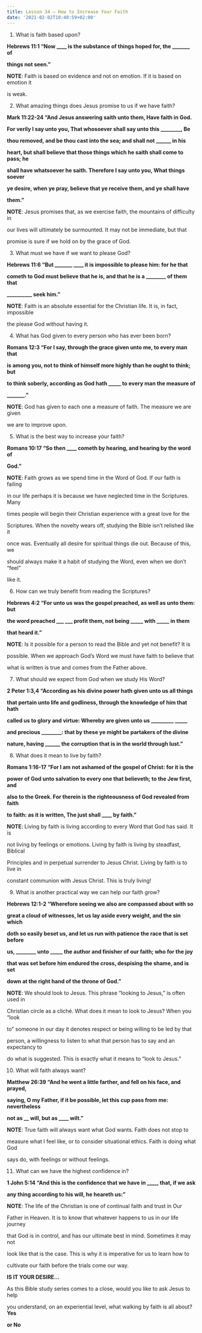 ```yaml
---
title: Lesson 34 – How to Increase Your Faith
date: '2021-02-02T10:40:59+02:00'
---
```

1. What is faith based upon?

**Hebrews 11:1 “Now \_\_\_\_ is the substance of things hoped for, the \_\_\_\____ of**

**things not seen.”**

**NOTE**: Faith is based on evidence and not on emotion. If it is based on emotion it

is weak.

2. What amazing things does Jesus promise to us if we have faith?

**Mark 11:22-24 “And Jesus answering saith unto them, Have faith in God.**

**For verily I say unto you, That whosoever shall say unto this \_\_\_\_\_\_\_\_, Be**

**thou removed, and be thou cast into the sea; and shall not \_\_\_\_\_\_ in his**

**heart, but shall believe that those things which he saith shall come to pass; he**

**shall have whatsoever he saith. Therefore I say unto you, What things soever**

**ye desire, when ye pray, believe that ye receive them, and ye shall have**

**them.”**

**NOTE**: Jesus promises that, as we exercise faith, the mountains of difficulty in

our lives will ultimately be surmounted. It may not be immediate, but that

promise is sure if we hold on by the grace of God.

3. What must we have if we want to please God?

**Hebrews 11:6 “But \_\_\_\_\_\__ \_\_\_\_ it is impossible to please him: for he that**

**cometh to God must believe that he is, and that he is a \_\_\_\_\_\_\_\_ of them that**

**\_\_\_\_\_\_\_\_\_\_ seek him.”**

**NOTE**: Faith is an absolute essential for the Christian life. It is, in fact, impossible

the please God without having it.

4. What has God given to every person who has ever been born?

**Romans 12:3 “For I say, through the grace given unto me, to every man that**

**is among you, not to think of himself more highly than he ought to think; but**

**to think soberly, according as God hath \_\_\_\__ to every man the measure of**

**\_\_\_\_\_\__.”**

**NOTE**: God has given to each one a measure of faith. The measure we are given

we are to improve upon.

5. What is the best way to increase your faith?

**Romans 10:17 “So then \_\_\_\_ cometh by hearing, and hearing by the word of**

**God.”**

**NOTE**: Faith grows as we spend time in the Word of God. If our faith is failing

in our life perhaps it is because we have neglected time in the Scriptures. Many

times people will begin their Christian experience with a great love for the

Scriptures. When the novelty wears off, studying the Bible isn’t relished like it

once was. Eventually all desire for spiritual things die out. Because of this, we

should always make it a habit of studying the Word, even when we don’t “feel”

like it.

6. How can we truly benefit from reading the Scriptures?

**Hebrews 4:2 “For unto us was the gospel preached, as well as unto them: but**

**the word preached \_\_\_ \_\_\_ profit them, not being \_\_\_\_\_ with \_\_\_\_\_ in them**

**that heard it.”**

**NOTE**: Is it possible for a person to read the Bible and yet not benefit? It is

possible. When we approach God’s Word we must have faith to believe that

what is written is true and comes from the Father above.

7. What should we expect from God when we study His Word?

**2 Peter 1:3,4 “According as his divine power hath given unto us all things**

**that pertain unto life and godliness, through the knowledge of him that hath**

**called us to glory and virtue: Whereby are given unto us \_\_\_\_\_\_\_\__ \_\_\_\__**

**and precious \_\_\_\_\_\_\_\_: that by these ye might be partakers of the divine**

**nature, having \_\_\_\_\_\_ the corruption that is in the world through lust.”**

8. What does it mean to live by faith?

**Romans 1:16-17 “For I am not ashamed of the gospel of Christ: for it is the**

**power of God unto salvation to every one that believeth; to the Jew first, and**

**also to the Greek. For therein is the righteousness of God revealed from faith**

**to faith: as it is written, The just shall \_\_\_\_ by faith.”**

**NOTE**: Living by faith is living according to every Word that God has said. It is

not living by feelings or emotions. Living by faith is living by steadfast, Biblical

Principles and in perpetual surrender to Jesus Christ. Living by faith is to live in

constant communion with Jesus Christ. This is truly living!

9. What is another practical way we can help our faith grow?

**Hebrews 12:1-2 “Wherefore seeing we also are compassed about with so**

**great a cloud of witnesses, let us lay aside every weight, and the sin which**

**doth so easily beset us, and let us run with patience the race that is set before**

**us, \_\_\_\_\_\_\_\_ unto \_\_\_\__ the author and finisher of our faith; who for the joy**

**that was set before him endured the cross, despising the shame, and is set**

**down at the right hand of the throne of God.”**

**NOTE**: We should look to Jesus. This phrase “looking to Jesus,” is often used in

Christian circle as a cliché. What does it mean to look to Jesus? When you “look

to” someone in our day it denotes respect or being willing to be led by that

person, a willingness to listen to what that person has to say and an expectancy to

do what is suggested. This is exactly what it means to “look to Jesus.”

10. What will faith always want?

**Matthew 26:39 “And he went a little farther, and fell on his face, and prayed,**

**saying, O my Father, if it be possible, let this cup pass from me: nevertheless**

**not as \_\_ will, but as \_\___ wilt.”**

**NOTE**: True faith will always want what God wants. Faith does not stop to

measure what I feel like, or to consider situational ethics. Faith is doing what God

says do, with feelings or without feelings.

11. What can we have the highest confidence in?

**1 John 5:14 “And this is the confidence that we have in \_\_\_\_, that, if we ask**

**any thing according to his will, he heareth us:”**

 **NOTE**: The life of the Christian is one of continual faith and trust in Our

Father in Heaven. It is to know that whatever happens to us in our life journey

that God is in control, and has our ultimate best in mind. Sometimes it may not

look like that is the case. This is why it is imperative for us to learn how to

cultivate our faith before the trials come our way.

 **IS IT YOUR DESIRE…**

As this Bible study series comes to a close, would you like to ask Jesus to help

you understand, on an experiential level, what walking by faith is all about? **Yes**

**or No**
